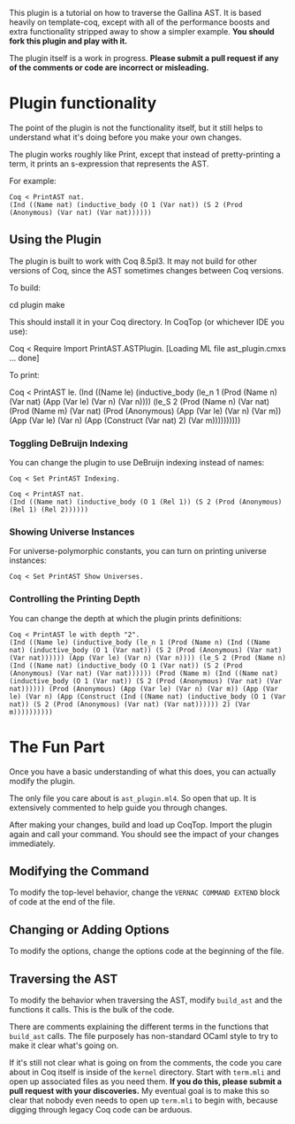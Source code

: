 This plugin is a tutorial on how to traverse the Gallina AST. It is based heavily on template-coq, except with all of the performance boosts and extra functionality
stripped away to show a simpler example. __You should fork this plugin and play with it.__

The plugin itself is a work in progress. __Please submit a pull request if any of the comments
or code are incorrect or misleading.__

# Plugin functionality

The point of the plugin is not the functionality itself, but it still helps
to understand what it's doing before you make your own changes.

The plugin works roughly like Print, except that instead of pretty-printing a term,
it prints an s-expression that represents the AST.

For example:

    Coq < PrintAST nat.
    (Ind ((Name nat) (inductive_body (O 1 (Var nat)) (S 2 (Prod (Anonymous) (Var nat) (Var nat))))))

## Using the Plugin

The plugin is built to work with Coq 8.5pl3. It may not build for other versions of Coq, since the
AST sometimes changes between Coq versions.

To build:

   cd plugin
   make

This should install it in your Coq directory. In CoqTop (or whichever IDE you use):

   Coq < Require Import PrintAST.ASTPlugin.
   [Loading ML file ast_plugin.cmxs ... done]

To print:

   Coq < PrintAST le.
   (Ind ((Name le) (inductive_body (le_n 1 (Prod (Name n) (Var nat) (App (Var le) (Var n) (Var n)))) (le_S 2 (Prod (Name n) (Var nat) (Prod (Name m) (Var nat) (Prod (Anonymous) (App (Var le) (Var n) (Var m)) (App (Var le) (Var n) (App (Construct (Var nat) 2) (Var m))))))))))

### Toggling DeBruijn Indexing

You can change the plugin to use DeBruijn indexing instead of names:

    Coq < Set PrintAST Indexing.
    
    Coq < PrintAST nat.
    (Ind ((Name nat) (inductive_body (O 1 (Rel 1)) (S 2 (Prod (Anonymous) (Rel 1) (Rel 2))))))

### Showing Universe Instances

For universe-polymorphic constants, you can turn on printing universe instances:

    Coq < Set PrintAST Show Universes.

### Controlling the Printing Depth

You can change the depth at which the plugin prints definitions:

    Coq < PrintAST le with depth "2".
    (Ind ((Name le) (inductive_body (le_n 1 (Prod (Name n) (Ind ((Name nat) (inductive_body (O 1 (Var nat)) (S 2 (Prod (Anonymous) (Var nat) (Var nat)))))) (App (Var le) (Var n) (Var n)))) (le_S 2 (Prod (Name n) (Ind ((Name nat) (inductive_body (O 1 (Var nat)) (S 2 (Prod (Anonymous) (Var nat) (Var nat)))))) (Prod (Name m) (Ind ((Name nat) (inductive_body (O 1 (Var nat)) (S 2 (Prod (Anonymous) (Var nat) (Var nat)))))) (Prod (Anonymous) (App (Var le) (Var n) (Var m)) (App (Var le) (Var n) (App (Construct (Ind ((Name nat) (inductive_body (O 1 (Var nat)) (S 2 (Prod (Anonymous) (Var nat) (Var nat)))))) 2) (Var m))))))))))

# The Fun Part

Once you have a basic understanding of what this does, you can actually modify the plugin.

The only file you care about is `ast_plugin.ml4`. So open that up. It is extensively commented
to help guide you through changes.

After making your changes, build and load up CoqTop. Import the plugin again and call your command.
You should see the impact of your changes immediately.

## Modifying the Command

To modify the top-level behavior, change the `VERNAC COMMAND EXTEND` block of code at the end of the file.

## Changing or Adding Options

To modify the options, change the options code at the beginning of the file.

## Traversing the AST

To modify the behavior when traversing the AST, modify `build_ast` and the functions it calls.
This is the bulk of the code.

There are comments explaining the different terms in the functions that `build_ast` calls.
The file purposely has non-standard OCaml style to try to make it clear what's going on.

If it's still not clear what is going on from the comments, the code you care about in Coq itself is inside of
the `kernel` directory. Start with `term.mli` and open up associated files as you need them.
**If you do this, please submit a pull request with your discoveries.** My eventual goal is to make this
so clear that nobody even needs to open up `term.mli` to begin with, because digging through
legacy Coq code can be arduous.
